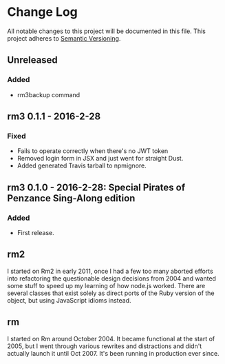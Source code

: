 # Change Log
All notable changes to this project will be documented in this file.
This project adheres to [Semantic Versioning](http://semver.org/).

## Unreleased

### Added
- rm3backup command

## rm3 0.1.1 - 2016-2-28

### Fixed
- Fails to operate correctly when there's no JWT token
- Removed login form in JSX and just went for straight Dust.
- Added generated Travis tarball to npmignore.

## rm3 0.1.0 - 2016-2-28: Special Pirates of Penzance Sing-Along edition

### Added
- First release.

## rm2

I started on Rm2 in early 2011, once I had a few too many aborted efforts into refactoring the questionable design decisions from 2004 and wanted some stuff to speed up my learning of how node.js worked.  There are several classes that exist solely as direct ports of the Ruby version of the object, but using JavaScript idioms instead.

## rm

I started on Rm around October 2004.  It became functional at the start of 2005, but I went through various rewrites and distractions and didn't actually launch it until Oct 2007.  It's been running in production ever since.